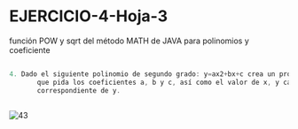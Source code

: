 # EJERCICIO-4-Hoja-3
función POW y sqrt del método MATH de JAVA para polinomios y coeficiente


```java

4. Dado el siguiente polinomio de segundo grado: y=ax2+bx+c crea un programa
       que pida los coeficientes a, b y c, así como el valor de x, y calcula el valor
       correspondiente de y.
 
```
![43](https://user-images.githubusercontent.com/80227002/192660356-1c37f545-6700-4add-9303-a2fa4b7b7f7b.png)
